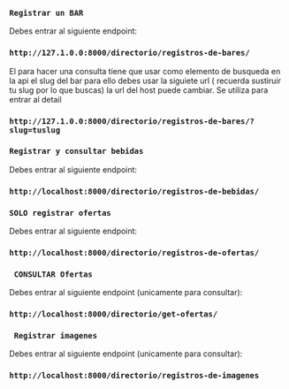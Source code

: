 ### `Registrar un BAR`
Debes entrar al siguiente endpoint:
### `http://127.1.0.0:8000/directorio/registros-de-bares/`

El para hacer una consulta tiene que usar como elemento de busqueda en la api el slug del bar para ello debes usar la siguiete url ( recuerda sustiruir tu slug por lo que buscas)  la url del host puede cambiar.
Se utiliza para entrar al detail
### `http://127.1.0.0:8000/directorio/registros-de-bares/?slug=tuslug`


### `Registrar y consultar bebidas`
Debes entrar al siguiente endpoint:
### `http://localhost:8000/directorio/registros-de-bebidas/`


### `SOLO registrar ofertas`
Debes entrar al siguiente endpoint:
### `http://localhost:8000/directorio/registros-de-ofertas/`

### ` CONSULTAR Ofertas`
Debes entrar al siguiente endpoint (unicamente para consultar):
### `http://localhost:8000/directorio/get-ofertas/`


### ` Registrar imagenes`
Debes entrar al siguiente endpoint (unicamente para consultar):
### `http://localhost:8000/directorio/registros-de-imagenes`